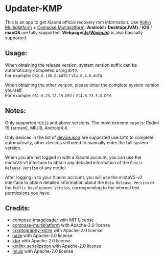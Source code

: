 # Updater-KMP
This is an app to get Xiaomi official recovery rom information.
Use [Kotlin Multiplatform](https://www.jetbrains.com/kotlin-multiplatform/) + [Compose Multiplatform](https://www.jetbrains.com/compose-multiplatform/).
**Android** / **Desktop(JVM)** / **iOS** / **macOS** are fully supported.
**Webpage([Js](https://yukonga.github.io/Updater-JsCanvas/)/[WasmJs](https://yukonga.github.io/Updater-WasmJs/))** is also basically supported.

## Usage:
When obtaining the release version, system version suffix can be automatically completed using `AUTO`.<br />
For example: `OS2.0.100.0.AUTO` / `V14.0.4.0.AUTO`.

When obtaining the other version, please enter the complete system version yourself.<br />
For example: `OS1.0.23.12.19.DEV` / `V14.0.23.5.8.DEV`.

## Notes:
Only supported `MIUI9` and above versions. The most extreme case is: Redmi 1S (armani), MIUI9, Android4.4.

Only devices in the list of [device.json](https://github.com/YuKongA/Updater-KMP/blob/device-list/device.json) are supported use `AUTO` to complete automatically, other devices still need to manually enter the full system version.

When you are not logged in with a Xiaomi account, you can use the miotaV3-v1 interface to obtain any detailed information of the `Pubilc Release Version` of any model.

After logging in to your Xiaomi account, you will use the miotaV3-v2 interface to obtain detailed information about the `Beta Release Version` or the `Public Development Version`, corresponding to the internal test permissions you have.

## Credits:
- [compose-imageloader](https://github.com/qdsfdhvh/compose-imageloader) with MIT License
- [compose-multiplatform](https://github.com/JetBrains/compose-multiplatform) with Apache-2.0 license
- [cryptography-kotlin](https://github.com/whyoleg/cryptography-kotlin) with Apache-2.0 license
- [haze](https://github.com/chrisbanes/haze) with Apache-2.0 license
- [ktor](https://github.com/ktorio/ktor) with Apache-2.0 license
- [kotlinx.serialization](https://github.com/Kotlin/kotlinx.serialization) with Apache-2.0 license
- [miuix](https://github.com/miuix-kotlin-multiplatform/miuix) with Apache-2.0 license
